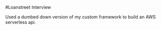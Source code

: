 #Loanstreet Interview

Used a dumbed down version of my custom framework to build an AWS serverless api.
